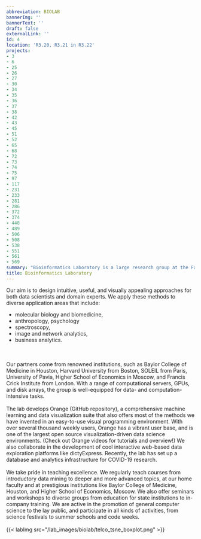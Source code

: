 ```yaml
---
abbreviation: BIOLAB
bannerImg: ''
bannerText: ''
draft: false
externalLink: ''
id: 4
location: 'R3.20, R3.21 in R3.22'
projects:
- 3
- 6
- 25
- 26
- 27
- 30
- 34
- 35
- 36
- 37
- 38
- 42
- 43
- 45
- 51
- 52
- 65
- 68
- 72
- 73
- 74
- 75
- 97
- 117
- 231
- 233
- 281
- 286
- 372
- 374
- 448
- 489
- 506
- 508
- 538
- 551
- 561
- 569
summary: "Bioinformatics Laboratory is a large research group at the Faculty of Computer and Information Science, which performs research in data science. We like to combine machine learning and data visualization, and craft techniques for exploratory data analysis and explainable artificial intelligence."
title: Bioinformatics Laboratory
---
```

Our aim is to design intuitive, useful, and visually appealing approaches for both data scientists and domain experts. We apply these methods to diverse application areas that include:
* molecular biology and biomedicine,
* anthropology, psychology
* spectroscopy,
* image and network analytics,
* business analytics. 

<br>
<br>
Our partners come from renowned institutions, such as Baylor College of Medicine in Houston, Harvard University from Boston, SOLEIL from Paris, University of Pavia, Higher School of Economics in Moscow, and Francis Crick Institute from London. With a range of computational servers, GPUs, and disk arrays, the group is well-equipped for data- and computation-intensive tasks.
<br>
<br>
The lab develops Orange (GitHub repository), a comprehensive machine learning and data visualization suite that also offers most of the methods we have invented in an easy-to-use visual programming environment. With over several thousand weekly users, Orange has a vibrant user base, and is one of the largest open source visualization-driven data science environments. (Check out Orange videos for tutorials and overview!) We also collaborate in the development of cool interactive web-based data exploration platforms like dictyExpress. Recently, the lab has set up a database and analytics infrastructure for COVID-19 research.
<br>
<br>
We take pride in teaching excellence. We regularly teach courses from introductory data mining to deeper and more advanced topics, at our home faculty and at prestigious institutions like Baylor College of Medicine, Houston, and Higher School of Economics, Moscow. We also offer seminars and workshops to diverse groups from education for state institutions to in-company training. We are active in the promotion of general computer science to the lay public, and participate in all kinds of activities, from science festivals to summer schools and code weeks.
<br>
<br>
{{< labImg src="/lab_images/biolab/telco_tsne_boxplot.png" >}}